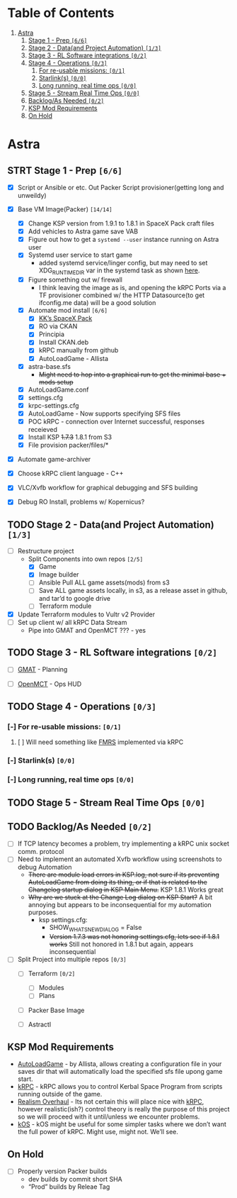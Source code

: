 
# Table of Contents

1.  [Astra](#org409b89f)
    1.  [Stage 1 - Prep <code>[6/6]</code>](#orge27c5f5)
    2.  [Stage 2 - Data(and Project Automation) <code>[1/3]</code>](#orgff88e35)
    3.  [Stage 3 - RL Software integrations <code>[0/2]</code>](#orgb454c0c)
    4.  [Stage 4 - Operations <code>[0/3]</code>](#org65892f4)
        1.  [For re-usable missions: <code>[0/1]</code>](#org38e0fb3)
        2.  [Starlink(s) <code>[0/0]</code>](#org4f6102c)
        3.  [Long running, real time ops <code>[0/0]</code>](#org171a6fa)
    5.  [Stage 5 - Stream Real Time Ops <code>[0/0]</code>](#org4a442e9)
    6.  [Backlog/As Needed <code>[0/2]</code>](#orgaea0a22)
    7.  [KSP Mod Requirements](#orgb3d16c3)
    8.  [On Hold](#orga44543c)



<a id="org409b89f"></a>

# Astra


<a id="orge27c5f5"></a>

## STRT Stage 1 - Prep <code>[6/6]</code>

-   [X] Script or Ansible or etc. Out Packer Script provisioner(getting long and unweildy)
-   [X] Base VM Image(Packer) <code>[14/14]</code>
    -   [X] Change KSP version from 1.9.1 to 1.8.1 in SpaceX Pack craft files
    -   [X] Add vehicles to Astra game save VAB
    -   [X] Figure out how to get a `systemd --user` instance running on Astra user
    -   [X] Systemd user service to start game
        -   added systemd service/linger config, but may need to set XDG<sub>RUNTIME</sub><sub>DIR</sub> var in the systemd task as shown [here](https://gist.github.com/carlwgeorge/dbe186ce7562843932ebd03ccccd1a6d).
    -   [X] Figure something out w/ firewall
        -   I think leaving the image as is, and opening the kRPC Ports via a TF provisioner combined w/ the HTTP Datasource(to get ifconfig.me data) will be a good solution
    -   [X] Automate mod install <code>[6/6]</code>
        -   [X] [KK&rsquo;s SpaceX Pack](https://forum.kerbalspaceprogram.com/index.php?/topic/193933-110-kks-spacex-pack-july-06-2020/)
        -   [X] RO via CKAN
        -   [X] Principia
        -   [X] Install CKAN.deb
        -   [X] kRPC manually from github
        -   [X] AutoLoadGame - Allista
    -   [X] astra-base.sfs
        -   <del>Might need to hop into a graphical run to get the minimal base + mods setup</del>
    -   [X] AutoLoadGame.conf
    -   [X] settings.cfg
    -   [X] krpc-settings.cfg
    -   [X] AutoLoadGame - Now supports specifying SFS files
    -   [X] POC kRPC - connection over Internet successful, responses receieved
    -   [X] Install KSP <del>1.7.3</del> 1.8.1 from S3
    -   [X] File provision packer/files/\*
-   [X] Automate game-archiver
-   [X] Choose kRPC client language - C++
-   [X] VLC/Xvfb workflow for graphical debugging and SFS building
-   [X] Debug RO Install, problems w/ Kopernicus?


<a id="orgff88e35"></a>

## TODO Stage 2 - Data(and Project Automation) <code>[1/3]</code>

-   [ ] Restructure project
    -   Split Components into own repos <code>[2/5]</code>
        -   [X] Game
        -   [X] Image builder
        -   [ ] Ansible Pull ALL game assets(mods) from s3
        -   [ ] Save ALL game assets locally, in s3, as a release asset in github, and tar&rsquo;d to google drive
        -   [ ] Terraform module
-   [X] Update Terraform modules to Vultr v2 Provider
-   [ ] Set up client w/ all kRPC Data Stream
    -   Pipe into GMAT and OpenMCT ??? - yes


<a id="orgb454c0c"></a>

## TODO Stage 3 - RL Software integrations <code>[0/2]</code>

-   [ ] [GMAT](https://opensource.gsfc.nasa.gov/projects/GMAT/index.php) - Planning
-   [ ] [OpenMCT](https://github.com/nasa/openmct) - Ops HUD


<a id="org65892f4"></a>

## TODO Stage 4 - Operations <code>[0/3]</code>


<a id="org38e0fb3"></a>

### [-] For re-usable missions: <code>[0/1]</code>

1.  [ ] Will need something like [FMRS](https://forum.kerbalspaceprogram.com/index.php?/topic/157214-19x-flight-manager-for-reusable-stages-fmrs-now-with-recoverycontroller-integration/) implemented via kRPC


<a id="org4f6102c"></a>

### [-] Starlink(s) <code>[0/0]</code>


<a id="org171a6fa"></a>

### [-] Long running, real time ops <code>[0/0]</code>


<a id="org4a442e9"></a>

## TODO Stage 5 - Stream Real Time Ops <code>[0/0]</code>


<a id="orgaea0a22"></a>

## TODO Backlog/As Needed <code>[0/2]</code>

-   [ ] If TCP latency becomes a problem, try implementing a kRPC unix socket comm. protocol
-   [ ] Need to implement an automated Xvfb workflow using screenshots to debug Automation
    -   <del>There are module load errors in KSP.log, not sure if its preventing AutoLoadGame from doing its thing, or if that is related to the Changelog startup dialog in KSP Main Menu.</del> KSP 1.8.1 Works great
    -   <del>Why are we stuck at the Change Log dialog on KSP Start?</del> A bit annoying but appears to be inconsequential for my automation purposes.
        -   ksp settings.cfg:
            -   SHOW<sub>WHATSNEW</sub><sub>DIALOG</sub> = False
            -   <del>Version 1.7.3 was not honoring settings.cfg, lets see if 1.8.1 works</del> Still not honored in 1.8.1 but again, appears inconsequential
-   [ ] Split Project into multiple repos <code>[0/3]</code>
    -   [ ] Terraform <code>[0/2]</code>
        -   [ ] Modules
        -   [ ] Plans
    -   [ ] Packer Base Image
    -   [ ] Astractl


<a id="orgb3d16c3"></a>

## KSP Mod Requirements

-   [AutoLoadGame](https://github.com/allista/AutoLoadGame) - by Allista, allows creating a configuration file in your saves dir that will automatically load the specified sfs file upong game start.
-   [kRPC](https://krpc.github.io/krpc/) - kRPC allows you to control Kerbal Space Program from scripts running outside of the game.
-   [Realism Overhaul](https://github.com/KSP-RO/RealismOverhaul/wiki) - Its not certain this will place nice with [kRPC](https://krpc.github.io/krpc/), however realistic(ish?) control theory is really the purpose of this project so we will proceed with it until/unless we encounter problems.
-   [kOS](https://ksp-kos.github.io/KOS/) - kOS might be useful for some simpler tasks where we don&rsquo;t want the full power of kRPC. Might use, might not. We&rsquo;ll see.


<a id="orga44543c"></a>

## On Hold

-   [ ] Properly version Packer builds
    -   dev builds by commit short SHA
    -   &ldquo;Prod&rdquo; builds by Releae Tag

